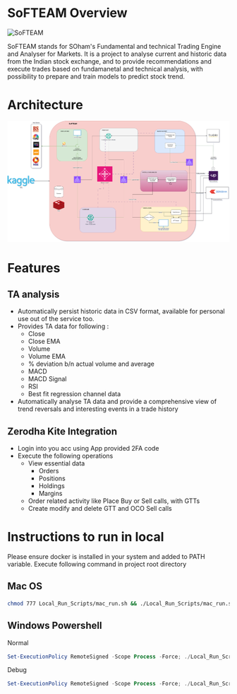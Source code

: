 # SoFTEAM Overview

![SoFTEAM](./Resources/logo.png)

SoFTEAM stands for SOham's Fundamental and technical Trading Engine and Analyser for Markets. It is a project to analyse current and historic data from the Indian stock exchange, and to provide recommendations and execute trades based on fundamanetal and technical analysis, with possibility to prepare and train models to predict stock trend. 

# Architecture

![SoFTEAM Architecture](./Resources/softeam.png)

# Features

## TA analysis

- Automatically persist historic data in CSV format, available for personal use out of the service too.
- Provides TA data for following :
    - Close
    - Close EMA
    - Volume
    - Volume EMA
    - % deviation b/n actual volume and average
    - MACD
    - MACD Signal
    - RSI
    - Best fit regression channel data
- Automatically analyse TA data and provide a comprehensive view of trend reversals and interesting events in a trade history

## Zerodha Kite Integration 
- Login into you acc using App provided 2FA code
- Execute the following operations
    - View essential data
        - Orders
        - Positions
        - Holdings
        - Margins
    - Order related activity like Place Buy or Sell calls, with GTTs
    - Create modify and delete GTT and OCO Sell calls


# Instructions to run in local

Please ensure docker is installed in your system and added to PATH variable. Execute following command in project root directory

## Mac OS

```bash
chmod 777 Local_Run_Scripts/mac_run.sh && ./Local_Run_Scripts/mac_run.sh --DEBUG false
```
## Windows Powershell

Normal
```ps1
Set-ExecutionPolicy RemoteSigned -Scope Process -Force; ./Local_Run_Scripts/run.ps1 --DEBUG false
```
Debug
```ps1
Set-ExecutionPolicy RemoteSigned -Scope Process -Force; ./Local_Run_Scripts/run.ps1 --DEBUG true
```